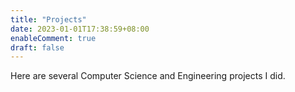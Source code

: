 ```yaml
---
title: "Projects"
date: 2023-01-01T17:38:59+08:00
enableComment: true
draft: false
---
```

Here are several Computer Science and Engineering projects I did.
